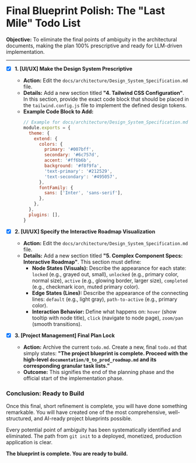 # Final Blueprint Polish: The "Last Mile" Todo List

**Objective:** To eliminate the final points of ambiguity in the architectural documents, making the plan 100% prescriptive and ready for LLM-driven implementation.

---

- [x] **1. [UI/UX] Make the Design System Prescriptive**
    - **Action:** Edit the `docs/architecture/Design_System_Specification.md` file.
    - **Details:** Add a new section titled **"4. Tailwind CSS Configuration"**. In this section, provide the exact code block that should be placed in the `tailwind.config.js` file to implement the defined design tokens.
    - **Example Code Block to Add:**
      ```javascript
      // Example for docs/architecture/Design_System_Specification.md Section 4
      module.exports = {
        theme: {
          extend: {
            colors: {
              primary: '#007bff',
              secondary: '#6c757d',
              accent: '#ff6b6b',
              background: '#f8f9fa',
              'text-primary': '#212529',
              'text-secondary': '#495057',
            },
            fontFamily: {
              sans: ['Inter', 'sans-serif'],
            },
          },
        },
        plugins: [],
      }
      ```

- [x] **2. [UI/UX] Specify the Interactive Roadmap Visualization**
    - **Action:** Edit the `docs/architecture/Design_System_Specification.md` file.
    - **Details:** Add a new section titled **"5. Complex Component Specs: Interactive Roadmap"**. This section must define:
        - **Node States (Visuals):** Describe the appearance for each state: `locked` (e.g., grayed out, small), `unlocked` (e.g., primary color, normal size), `active` (e.g., glowing border, larger size), `completed` (e.g., checkmark icon, muted primary color).
        - **Edge States (Lines):** Describe the appearance of the connecting lines: `default` (e.g., light gray), `path-to-active` (e.g., primary color).
        - **Interaction Behavior:** Define what happens on: `hover` (show tooltip with node title), `click` (navigate to node page), `zoom/pan` (smooth transitions).

- [x] **3. [Project Management] Final Plan Lock**
    - **Action:** Archive the current `todo.md`. Create a new, final `todo.md` that simply states: **"The project blueprint is complete. Proceed with the high-level `documentation/0_to_prod_roadmap.md` and its corresponding granular task lists."**
    - **Outcome:** This signifies the end of the planning phase and the official start of the implementation phase.

### **Conclusion: Ready to Build**

Once this final, short refinement is complete, you will have done something remarkable. You will have created one of the most comprehensive, well-structured, and AI-ready project blueprints possible.

Every potential point of ambiguity has been systematically identified and eliminated. The path from `git init` to a deployed, monetized, production application is clear.

**The blueprint is complete. You are ready to build.**